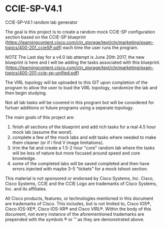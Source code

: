 # CCIE-SP-V4.1
CCIE-SP-V4.1 random lab generator

The goal is this project is to create a random mock CCIE-SP configuration section based on the CCIE-SP blueprint (https://learningcontent.cisco.com/cln_storage/text/cln/marketing/exam-topics/400-201_ccieSP.pdf) each time the user runs the program.

*NOTE* The Last day for a v4.0 lab attempt is June 20th 2017, the new blueprint is here and I will be adding the tasks associated with this blueprint. (https://learningcontent.cisco.com/cln_storage/text/cln/marketing/exam-topics/400-201-ccie-sp-unified.pdf)

The VIRL topology will be uploaded to this GIT upon completion of the program to allow the user to load the VIRL topology, randomize the lab and then begin studying.

Not all lab tasks will be covered in this program but will be considered for furtuer additions or future programs using a seperate topology.

The main goals of this project are:

1. finish all sections of the blueprint and add rich tasks for a real 4.5 hour mock lab (assume the worst).
2. complete a few of the mock labs and edit tasks where needed to make them cleaner (or if i find V image limitations).
3. trim the fat and create a 1.5-2 hour "core" random lab where the tasks will be less of nature but more focused around speed and core knowledge.
4. some of the completed labs will be saved completed and then have errors injected with maybe 3-5 "tickets" for a mock tshoot section.

This material is not sponsored or endorsed by Cisco Systems, Inc. Cisco, Cisco Systems, CCIE and the CCIE Logo are trademarks of Cisco Systems, Inc. and its affiliates.

All Cisco products, features, or technologies mentioned in this document are trademarks of Cisco. This includes, but is not limited to, Cisco IOS®, Cisco IOS-XE®, Cisco IOS-XR® and Cisco VIRL®. Within the body of this document, not every instance of the aforementioned trademarks are prepended with the symbols ® or ™ as they are demonstrated above.
